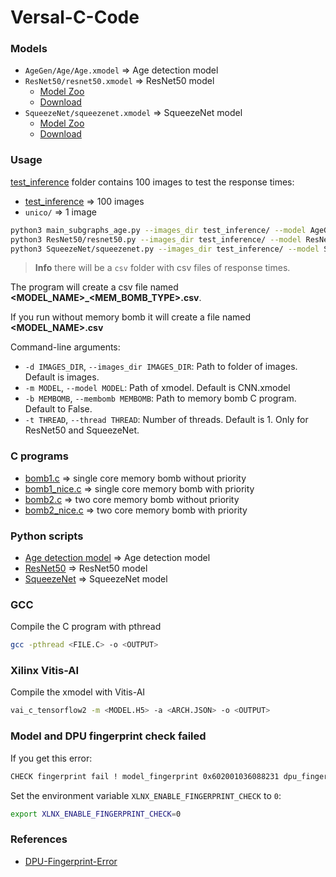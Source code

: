 # Versal-C-Code

### Models
- `AgeGen/Age/Age.xmodel` => Age detection model
- `ResNet50/resnet50.xmodel` => ResNet50 model
    - [Model Zoo](https://github.com/Xilinx/Vitis-AI/blob/c55b7565bde608dd65dda94abea154ad7db4d594/model_zoo/model-list/pt_resnet50_imagenet_224_224_8.2G_3.0/model.yaml)
    - [Download](https://www.xilinx.com/bin/public/openDownload?filename=resnet50-vck190-r2.0.0.tar.gz)
- `SqueezeNet/squeezenet.xmodel` => SqueezeNet model
    - [Model Zoo](https://github.com/Xilinx/Vitis-AI/tree/c55b7565bde608dd65dda94abea154ad7db4d594/examples/vai_runtime/squeezenet_pytorch)
    - [Download](https://www.xilinx.com/bin/public/openDownload?filename=squeezenet_pt-vck190-r2.0.0.tar.gz)

### Usage
[test_inference](code/test_inference/) folder contains 100 images to test the response times:
- [test_inference](code/test_inference/) => 100 images
- `unico/` => 1 image

```sh
python3 main_subgraphs_age.py --images_dir test_inference/ --model AgeGen/Age/Age.xmodel --membomb ~/test/membomb/{bomb1,bomb1_nice,bomb2,bomb2_nice}
python3 ResNet50/resnet50.py --images_dir test_inference/ --model ResNet50/resnet50.xmodel --thread 1 --membomb ~/test/membomb/{bomb1,bomb1_nice,bomb2,bomb2_nice}
python3 SqueezeNet/squeezenet.py --images_dir test_inference/ --model SqueezeNet/squeezenet.xmodel --membomb ~/test/membomb/{bomb1,bomb1_nice,bomb2,bomb2_nice}
```
>**Info** there will be a `csv` folder with csv files of response times. 

The program will create a csv file named **<MODEL_NAME>_<MEM_BOMB_TYPE>.csv**. 

If you run without memory bomb it will create a file named **<MODEL_NAME>.csv**

Command-line arguments:
- `-d IMAGES_DIR`, `--images_dir IMAGES_DIR`: Path to folder of images. Default is images.
- `-m MODEL`, `--model MODEL`: Path of xmodel. Default is CNN.xmodel
- `-b MEMBOMB`, `--membomb MEMBOMB`: Path to memory bomb C program. Default to False.
- `-t THREAD`, `--thread THREAD`: Number of threads. Default is 1. Only for ResNet50 and SqueezeNet.

### C programs
- [bomb1.c](code/bomb1.c) => single core memory bomb without priority
- [bomb1_nice.c](code/bomb1_nice.c) => single core memory bomb with priority
- [bomb2.c](code/bomb2.c) => two core memory bomb without priority
- [bomb2_nice.c](code/bomb2_nice.c) => two core memory bomb with priority

### Python scripts
- [Age detection model](code/main_subgraphs_age.py) => Age detection model
- [ResNet50](code/resnet50.py) => ResNet50 model
- [SqueezeNet](code/squeezenet.py) => SqueezeNet model

### GCC
Compile the C program with pthread
```sh
gcc -pthread <FILE.C> -o <OUTPUT>
```

### Xilinx Vitis-AI
Compile the xmodel with Vitis-AI
```sh
vai_c_tensorflow2 -m <MODEL.H5> -a <ARCH.JSON> -o <OUTPUT>
```

### Model and DPU fingerprint check failed
If you get this error:
```sh
CHECK fingerprint fail ! model_fingerprint 0x602001036088231 dpu_fingerprint 0x602001036088211
```
Set the environment variable `XLNX_ENABLE_FINGERPRINT_CHECK` to `0`:
```sh
export XLNX_ENABLE_FINGERPRINT_CHECK=0
```

### References
- [DPU-Fingerprint-Error](https://github.com/Xilinx/Vitis-AI/issues/975#issuecomment-1223452542)
